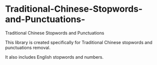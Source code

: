 # Traditional-Chinese-Stopwords-and-Punctuations-
Traditional Chinese Stopwords and Punctuations 

This library is created specifically for Traditional Chinese stopwords and punctuations removal. 

It also includes English stopwords and numbers.
